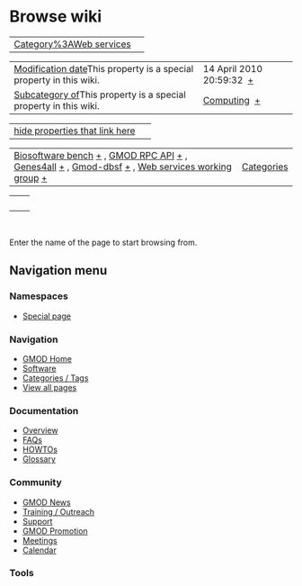 



<span id="top"></span>




# <span dir="auto">Browse wiki</span>






|  |  |
|----|----|
| [Category%3AWeb services](/wiki/Category%3AWeb_services "Category%3AWeb services") |  |

|  |  |
|----|----|
| <span class="smw-highlighter" data-type="1" state="inline" data-title="Property"><span class="smwbuiltin">[Modification date](/wiki/Property:Modification_date "Property:Modification date")</span><span class="smwttcontent">This property is a special property in this wiki.</span></span> | <span class="smwb-value">14 April 2010 20:59:32  <span class="smwsearch">[+](/wiki/Special%3ASearchByProperty/Modification-20date/14-20April-202010-2020:59:32 "Special%3ASearchByProperty/Modification-20date/14-20April-202010-2020:59:32")</span></span> |
| <span class="smw-highlighter" data-type="1" state="inline" data-title="Property"><span class="smwbuiltin">[Subcategory of](/wiki/Property:Subcategory_of "Property:Subcategory of")</span><span class="smwttcontent">This property is a special property in this wiki.</span></span> | <span class="smwb-value">[Computing](/wiki/Category%3AComputing "Category%3AComputing")  <span class="smwsearch">[+](/wiki/Special%3ASearchByProperty/Subcategory-20of/Computing "Special%3ASearchByProperty/Subcategory-20of/Computing")</span></span> |

<span id="smw_browse_incoming"></span>

|  |  |
|----|----|
| [hide properties that link here](/mediawiki/index.php?title=Special:Browse&offset=0&dir=out&article=Category%3AWeb+services)  |  |

|  |  |
|----|----|
| <span class="smwb-ivalue">[Biosoftware bench](/wiki/Biosoftware_bench "Biosoftware bench") <span class="smwbrowse">[+](/wiki/Special%3ABrowse/Biosoftware-20bench "Special%3ABrowse/Biosoftware-20bench")</span></span> , <span class="smwb-ivalue">[GMOD RPC API](/wiki/GMOD_RPC_API "GMOD RPC API") <span class="smwbrowse">[+](/wiki/Special%3ABrowse/GMOD-20RPC-20API "Special%3ABrowse/GMOD-20RPC-20API")</span></span> , <span class="smwb-ivalue">[Genes4all](/wiki/Genes4all "Genes4all") <span class="smwbrowse">[+](/wiki/Special%3ABrowse/Genes4all "Special%3ABrowse/Genes4all")</span></span> , <span class="smwb-ivalue">[Gmod-dbsf](/wiki/Gmod-dbsf "Gmod-dbsf") <span class="smwbrowse">[+](/wiki/Special%3ABrowse/Gmod-2Ddbsf "Special%3ABrowse/Gmod-2Ddbsf")</span></span> , <span class="smwb-ivalue">[Web services working group](/wiki/Web_services_working_group "Web services working group") <span class="smwbrowse">[+](/wiki/Special%3ABrowse/Web-20services-20working-20group "Special%3ABrowse/Web-20services-20working-20group")</span></span> | [Categories](/wiki/Special%3ACategories "Special%3ACategories") |

|     |     |
|-----|-----|
|     |     |

 

Enter the name of the page to start browsing from.  








## Navigation menu



### Namespaces

- <span id="ca-nstab-special">[Special
  page](/wiki/Special%3ABrowse/Category%3AWeb_services "This is a special page, you cannot edit the page itself")</span>






### Navigation



- <span id="n-GMOD-Home">[GMOD Home](/wiki/Main_Page)</span>
- <span id="n-Software">[Software](/wiki/GMOD_Components)</span>
- <span id="n-Categories-.2F-Tags">[Categories /
  Tags](/wiki/Categories)</span>
- <span id="n-View-all-pages">[View all
  pages](/wiki/Special:AllPages)</span>




### Documentation



- <span id="n-Overview">[Overview](/wiki/Overview)</span>
- <span id="n-FAQs">[FAQs](/wiki/Category%3AFAQ)</span>
- <span id="n-HOWTOs">[HOWTOs](/wiki/Category%3AHOWTO)</span>
- <span id="n-Glossary">[Glossary](/wiki/Glossary)</span>




### Community



- <span id="n-GMOD-News">[GMOD News](/wiki/GMOD_News)</span>
- <span id="n-Training-.2F-Outreach">[Training /
  Outreach](/wiki/Training_and_Outreach)</span>
- <span id="n-Support">[Support](/wiki/Support)</span>
- <span id="n-GMOD-Promotion">[GMOD
  Promotion](/wiki/GMOD_Promotion)</span>
- <span id="n-Meetings">[Meetings](/wiki/Meetings)</span>
- <span id="n-Calendar">[Calendar](/wiki/Calendar)</span>




### Tools












<!-- -->




